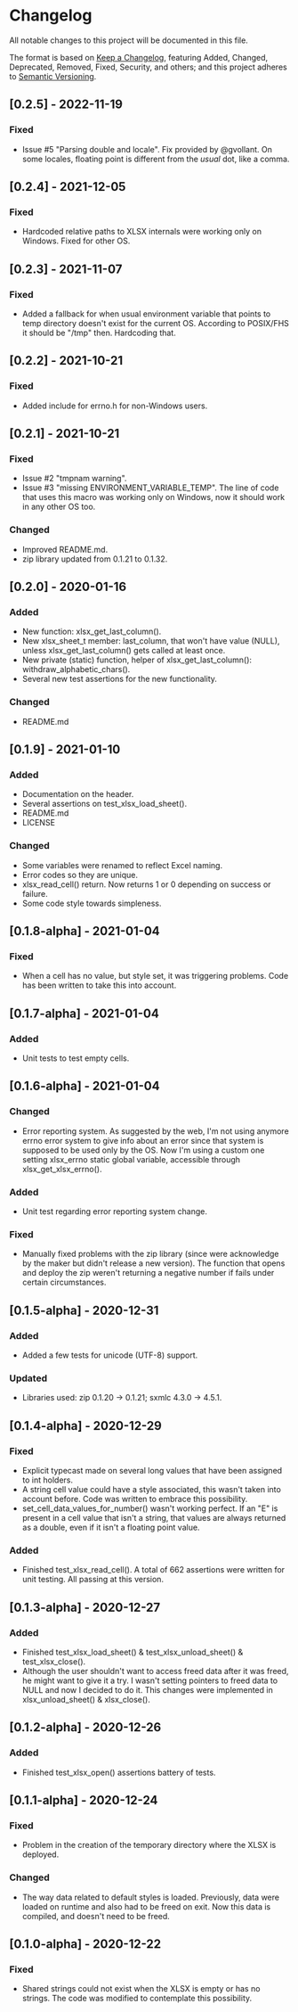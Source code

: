# Changelog
All notable changes to this project will be documented in this file.

The format is based on [Keep a Changelog](https://keepachangelog.com/en/1.0.0/), featuring Added, Changed, Deprecated,
Removed, Fixed, Security, and others; and this project adheres to [Semantic Versioning](https://semver.org/spec/v2.0.0.html).

## [0.2.5] - 2022-11-19
### Fixed
- Issue #5 "Parsing double and locale". Fix provided by @gvollant. On some locales, floating point is different from the
_usual_ dot, like a comma.

## [0.2.4] - 2021-12-05
### Fixed
- Hardcoded relative paths to XLSX internals were working only on Windows. Fixed for other OS.

## [0.2.3] - 2021-11-07
### Fixed
- Added a fallback for when usual environment variable that points to temp directory doesn't exist for the current OS.
According to POSIX/FHS it should be "/tmp" then. Hardcoding that.

## [0.2.2] - 2021-10-21
### Fixed
- Added include for errno.h for non-Windows users.

## [0.2.1] - 2021-10-21
### Fixed
- Issue #2 "tmpnam warning".
- Issue #3 "missing ENVIRONMENT_VARIABLE_TEMP". The line of code that uses this macro was working only on Windows, now
it should work in any other OS too.

### Changed
- Improved README.md.
- zip library updated from 0.1.21 to 0.1.32.

## [0.2.0] - 2020-01-16
### Added
- New function: xlsx_get_last_column().
- New xlsx_sheet_t member: last_column, that won't have value (NULL), unless xlsx_get_last_column() gets called at least 
once.
- New private (static) function, helper of xlsx_get_last_column(): withdraw_alphabetic_chars().
- Several new test assertions for the new functionality.

### Changed
- README.md

## [0.1.9] - 2021-01-10
### Added
- Documentation on the header.
- Several assertions on test_xlsx_load_sheet().
- README.md
- LICENSE

### Changed
- Some variables were renamed to reflect Excel naming.
- Error codes so they are unique.
- xlsx_read_cell() return. Now returns 1 or 0 depending on success or failure.
- Some code style towards simpleness.

## [0.1.8-alpha] - 2021-01-04
### Fixed
- When a cell has no value, but style set, it was triggering problems. Code has been written to take this into account.

## [0.1.7-alpha] - 2021-01-04
### Added
- Unit tests to test empty cells.

## [0.1.6-alpha] - 2021-01-04
### Changed
- Error reporting system. As suggested by the web, I'm not using anymore errno error system to give info about an error
since that system is supposed to be used only by the OS. Now I'm using a custom one setting xlsx_errno static global
variable, accessible through xlsx_get_xlsx_errno().
  
### Added
- Unit test regarding error reporting system change.

### Fixed
- Manually fixed problems with the zip library (since were acknowledge by the maker but didn't release a new version).
The function that opens and deploy the zip weren't returning a negative number if fails under certain circumstances.

## [0.1.5-alpha] - 2020-12-31
### Added
- Added a few tests for unicode (UTF-8) support.
  
### Updated
- Libraries used: zip 0.1.20 -> 0.1.21; sxmlc 4.3.0 -> 4.5.1.

## [0.1.4-alpha] - 2020-12-29
### Fixed
- Explicit typecast made on several long values that have been assigned to int holders.
- A string cell value could have a style associated, this wasn't taken into account before. Code was written to embrace 
this possibility.
- set_cell_data_values_for_number() wasn't working perfect. If an "E" is present in a cell value that isn't a string,
that values are always returned as a double, even if it isn't a floating point value.
  
### Added
- Finished test_xlsx_read_cell(). A total of 662 assertions were written for unit testing. All passing at this version.

## [0.1.3-alpha] - 2020-12-27
### Added
- Finished test_xlsx_load_sheet() & test_xlsx_unload_sheet() & test_xlsx_close().
- Although the user shouldn't want to access freed data after it was freed, he might want to give it a try. I wasn't
setting pointers to freed data to NULL and now I decided to do it. This changes were implemented in xlsx_unload_sheet()
& xlsx_close().

## [0.1.2-alpha] - 2020-12-26
### Added
- Finished test_xlsx_open() assertions battery of tests.

## [0.1.1-alpha] - 2020-12-24
### Fixed
- Problem in the creation of the temporary directory where the XLSX is deployed.

### Changed
- The way data related to default styles is loaded. Previously, data were loaded on runtime and also had to be freed 
  on exit. Now this data is compiled, and doesn't need to be freed.

## [0.1.0-alpha] - 2020-12-22
### Fixed
- Shared strings could not exist when the XLSX is empty or has no strings. The code was modified to contemplate this 
  possibility.